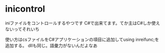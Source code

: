 # inicontrol
iniファイルをコントロールするやつです
C#で出来てます。てか主はC#しか使えないってそれいち

使い方はcsファイルをC#アプリケーションの項目に追加してusing inreifunc;を追加する。
dllも同じ。語彙力がないんだよなあ
